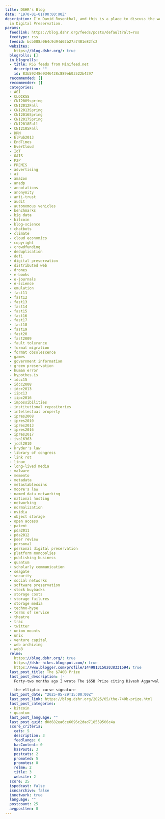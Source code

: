 ```yaml
---
title: DSHR's Blog
date: "1970-01-01T00:00:00Z"
description: I'm David Rosenthal, and this is a place to discuss the work I'm doing
  in Digital Preservation.
params:
  feedlink: https://blog.dshr.org/feeds/posts/default?alt=rss
  feedtype: rss
  feedid: bcb008a064c9d94d62b27a7401e82fc2
  websites:
    https://blog.dshr.org/: true
  blogrolls: []
  in_blogrolls:
  - title: RSS feeds from Minifeed.net
    description: ""
    id: 83b59248e9346428c889eb03522b4297
  recommended: []
  recommender: []
  categories:
  - AGI
  - CLOCKSS
  - CNI2009spring
  - CNI2012Fall
  - CNI2013Spring
  - CNI2016Spring
  - CNI2017Spring
  - CNI2018Fall
  - CNI2105Fall
  - DRM
  - ElPub2013
  - EndTimes
  - EverCloud
  - IoT
  - OAIS
  - P2P
  - PREMIS
  - advertising
  - ai
  - amazon
  - anadp
  - annotations
  - anonymity
  - anti-trust
  - audit
  - autonomous vehicles
  - benchmarks
  - big data
  - bitcoin
  - blog-science
  - chatbots
  - climate
  - cloud economics
  - copyright
  - crowdfunding
  - deduplication
  - defi
  - digital preservation
  - distributed web
  - drones
  - e-books
  - e-journals
  - e-science
  - emulation
  - fast11
  - fast12
  - fast13
  - fast14
  - fast15
  - fast16
  - fast17
  - fast18
  - fast19
  - fast20
  - fast2009
  - fault tolerance
  - format migration
  - format obsolescence
  - games
  - government information
  - green preservation
  - human error
  - hypothes.is
  - idcc15
  - idcc2008
  - idcc2013
  - iipc13
  - iipc2016
  - impossibilities
  - institutional repositories
  - intellectual property
  - ipres2008
  - ipres2010
  - ipres2013
  - ipres2016
  - ipres2017
  - iso16363
  - jcdl2010
  - kryder's law
  - library of congress
  - link rot
  - linux
  - long-lived media
  - malware
  - memento
  - metadata
  - metastablecoins
  - moore's law
  - named data networking
  - national hosting
  - networking
  - normalization
  - nvidia
  - object storage
  - open access
  - patent
  - pda2011
  - pda2012
  - peer review
  - personal
  - personal digital preservation
  - platform monopolies
  - publishing business
  - quantum
  - scholarly communication
  - seagate
  - security
  - social networks
  - software preservation
  - stock buybacks
  - storage costs
  - storage failures
  - storage media
  - techno-hype
  - terms of service
  - theatre
  - trac
  - twitter
  - union mounts
  - unix
  - venture capital
  - web archiving
  - web3
  relme:
    https://blog.dshr.org/: true
    https://dshr-hikes.blogspot.com/: true
    https://www.blogger.com/profile/14498131502038331594: true
  last_post_title: The $740B Prize
  last_post_description: |-
    Forty-two months ago I wrote The $65B Prize citing Divesh Aggarwal et al's 2019 paper Quantum attacks on Bitcoin, and how to protect against them. They noted that:

    the elliptic curve signature
  last_post_date: "2025-05-29T15:00:00Z"
  last_post_link: https://blog.dshr.org/2025/05/the-740b-prize.html
  last_post_categories:
  - bitcoin
  - quantum
  last_post_language: ""
  last_post_guid: d0d682ea6ce6096c2dad718559506c4a
  score_criteria:
    cats: 5
    description: 3
    feedlangs: 0
    hasContent: 0
    hasPosts: 3
    postcats: 2
    promoted: 5
    promotes: 0
    relme: 2
    title: 3
    website: 2
  score: 25
  ispodcast: false
  isnoarchive: false
  innetwork: true
  language: ""
  postcount: 25
  avgpostlen: 0
---
```

